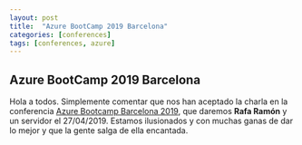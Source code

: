 ```yaml
---
layout: post
title:  "Azure BootCamp 2019 Barcelona"
categories: [conferences]
tags: [conferences, azure]
---
```


## Azure BootCamp 2019 Barcelona

Hola a todos. Simplemente comentar que nos han aceptado la charla en la conferencia [Azure Bootcamp Barcelona 2019](https://catazurebootcamp.azurewebsites.net/), que daremos **Rafa Ramón** y un servidor el 27/04/2019. Estamos ilusionados y con muchas ganas de dar lo mejor y que la gente salga de ella encantada.
